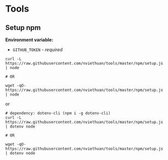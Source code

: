 # Tools

## Setup npm

**Environment variable:**

- `GITHUB_TOKEN` - _required_

```
curl -L https://raw.githubusercontent.com/nviethuan/tools/master/npm/setup.js | node

# OR

wget -qO- https://raw.githubusercontent.com/nviethuan/tools/master/npm/setup.js | node
```

or

```
# dependency: dotenv-cli (npm i -g dotenv-cli)
curl -L https://raw.githubusercontent.com/nviethuan/tools/master/npm/setup.js | dotenv node

# OR

wget -qO- https://raw.githubusercontent.com/nviethuan/tools/master/npm/setup.js | dotenv node
```
